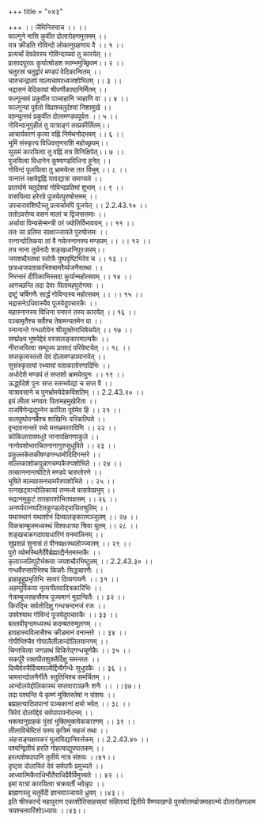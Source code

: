 +++
title = "०४३"

+++
।। जैमिनिरुवाच ।। ।।  
फाल्गुने मासि कुर्वीत दोलारोहणमुत्तमम् ।।  
यत्र क्रीडति गोविन्दो लोकानुग्रहणाय वै ।। १ ।।  
प्रत्यर्चां देवदेवस्य गोविन्दाख्यां तु कारयेत् ।।  
प्रासादपुरतः कुर्यात्षोडश स्तम्भमुच्छ्रितम।। २ ।।  
चतुरस्रं चतुर्द्वारं मण्डपं वेदिकान्वितम् ।।  
चारुचन्द्रातपं माल्यचामरध्वजशोभितम् ।। ३ ।।  
भद्रासनं वेदिकायां श्रीपर्णीकाष्ठनिर्मितम् ।।  
फल्गूत्सवं प्रकुर्वीत पञ्चाहानि त्र्यहाणि वा ।। ४ ।।  
फाल्गुन्यां पूर्वतो विप्राश्चतुर्दश्यां निशामुखे ।।  
वह्न्युत्सवं प्रकुर्वीत दोलामण्डपपूर्वतः ।। ५ ।।  
गोविन्दानुगृहीतं तु यात्राङ्गं तत्प्रकीर्तितम्।।  
आचार्यवरणं कृत्वा वह्निं निर्मथनोद्भवम् ।। ६ ।।  
भूमिं संस्कृत्य विधिवत्तृणराशिं महोच्छ्रयम्।।  
सुसमं कारयित्वा तु वह्निं तत्र विनिक्षिपेत्।। ७ ।।  
पूजयित्वा विधानेन कूष्माण्डविधिना हुनेत् ।।  
गोविन्दं पूजयित्वा तु भ्रामयेत्स तत विभुम् ।। ८ ।।  
यत्नात्तं रक्षयेद्वह्निं यावद्यात्रा समाप्यते ।।  
प्रातर्यामे चतुर्दश्यां गोविन्दप्रतिमां शुभाम् ।। ९ ।।  
वासयित्वा हरेरग्रे पूजयेत्पुरुषोत्तमम् ।।  
उपचारावशिष्टैस्तु प्रत्यर्चामपि पूजयेत् ।। 2.2.43.१० ।।  
ततोऽवरोप्य वसनं मालां च द्विजसत्तमाः ।।  
अर्चायां विन्यसेन्मन्त्री परं ज्योतिर्विभावयन् ।। ११ ।।  
ततः सा प्रतिमा साक्षाज्जायते पुरुषोत्तमः ।।  
रत्नान्दोलिकया तां वै नयेत्स्नानस्य मण्डपम् ।। ।। १२ ।।  
तत्र नाना तूर्यनादैः शङ्खध्वनिपुरःसरम्।।  
जयशब्दैस्तथा स्तोत्रैः पुष्पवृष्टिभिरेव च ।। १३ ।।  
छत्रध्वजपताकाभिश्चामरैर्व्यजनैस्तथा ।।  
निरन्तरं दीपिकाभिस्तदा कुर्यान्महोत्सवम् ।। १४ ।।  
आगच्छन्ति तदा देवाः पितामहपुरोगमाः ।।  
द्रष्टुं चर्षिगणैः सार्द्धं गोविन्दस्य महोत्सवम् ।। ।। १५ ।।  
भद्रासनेऽधिवास्यैव पूजयेदुपचारकैः ।।  
महास्नानस्य विधिना स्नपनं तस्य कारयेत् ।। १६ ।।  
पञ्चामृतैश्च सर्वैश्च तेषामन्यतमेन वा ।।  
स्नानान्ते गन्धतोयेन श्रीसूक्तेनाभिषेचयेत् ।। १७ ।।  
सम्प्रोक्ष्य भूषयेद्देवं वस्त्रालङ्कारमाल्यकैः ।।  
नीराजयित्वा सम्पूज्य प्रासादं परिवेष्टयेत् ।। १८ ।।  
सप्तकृत्वस्ततो देवं दोलामण्डपमानयेत् ।।  
सुसंस्कृतायां रथ्यायां पताकातोरणादिभिः ।।  
अधोदेशे मण्डपं तं सप्तशो भ्रामयेत्पुनः ।। १९ ।।  
ऊर्द्ध्वदेशे पुनः सप्त स्तम्भवेद्यां च सप्त वै ।।  
यात्रावसाने च पुनर्भ्रामयेदेकविंशतिम् ।। 2.2.43.२० ।।  
इयं लीला भगवतः पितामहमुखेरिता ।।  
राजर्षिणेन्द्रद्युम्नेन कारिता पूर्वमेव हि ।। २१ ।।  
फलपुष्पोपनम्रैश्च शाखिभिः परिकल्पिते ।।  
वृन्दावनान्तरे रम्ये मत्तभ्रमरराविणि ।। २२ ।।  
कोकिलारावमधुरे नानापक्षिगणाकुले ।।  
नानोपशोभारचितनानागुरुसुधूपिते ।। २३ ।।  
प्रफुल्लकेतकीषण्डगन्धामोदिदिगन्तरे ।।  
मल्लिकाशोकपुन्नागचम्पकैरुपशोभिते ।। २४ ।।  
तत्काननान्तर्घटिते मण्डपे चारुतोरणे ।।  
भूषिते माल्यवसनचामरैरुपशोभिते ।। २५ ।।  
रत्नखट्वान्दोलिकायां तन्मध्ये वासयेत्प्रभुम् ।।  
सद्रत्नमुकुटं तारहारशोभितवक्षसम् ।। २६ ।।  
अनर्घ्यरत्नघटितकुण्डलोद्भासितश्रुतिम् ।।  
यथास्थानं यथाशोभं दिव्यालङ्कारमञ्जुलम् ।। २७ ।।  
विकचाम्बुजमध्यस्थं विश्वधात्र्या श्रिया युतम् ।। २८ ।।  
शङ्खचक्रगदापद्मधारिणं वनमालिनम् ।।  
सुप्रसन्नं सुनासं तं पीनवक्षःस्थलोज्ज्वलम् ।। २९ ।।  
पुरो व्योमस्थितैर्देवैर्ब्रह्माद्यैर्नतमस्तकैः ।।  
कृताञ्जलिपुटैर्भक्त्या जयशब्दैरभिष्टुतम् ।। 2.2.43.३० ।।  
गन्धर्वैरप्सरोभिश्च किन्नरैः सिद्धचारणैः ।।  
हाहाहूहूप्रभृतिभिः सत्वरं दिव्यगायनैः ।। ३१ ।।  
अहम्पूर्विकया नृत्यगीतवादित्रकारिभिः ।।  
नेत्राम्बुजसहस्रैश्च पूज्यमानं मुदान्वितैः ।। ३२ ।।  
किरद्भिः सर्वतोदिक्षु गन्धचन्दनजं रजः ।।  
उपवेश्याथ गोविन्दं पूजयेदुपचारकैः ।। ३३ ।।  
बल्लवीवृन्दमध्यस्थं कदम्बतरुमूलगम् ।।  
हावहास्यविलासैश्च क्रीडमानं वनान्तरे ।। ३४ ।।  
गोपीभिश्चैव गोपालैर्लीलान्दोलितयानगम् ।।  
चिन्तयित्वा जगन्नाथं विकिरेद्गन्धचूर्णकैः ।। ३५ ।।  
सकर्पूरै रक्तपीतशुक्लैर्दिक्षु समन्ततः ।।  
दिव्यैर्वस्त्रैर्दिव्यमाल्यैर्द्दिव्यैर्गन्धैः सुधूपकैः ।। ३६ ।।  
चामरान्दोलनैर्गीतैः स्तुतिभिश्च समर्चितम् ।।  
आन्दोलयेद्दोलिकास्थं सप्तवाराञ्छनैः शनैः ।। ।।३७।।  
तदा पश्यन्ति ये कृष्णं मुक्तिस्तेषां न संशयः ।।  
ब्रह्महत्यादिपापानां पञ्चकानां क्षयो भवेत् ।। ३८ ।।  
त्रिरेवं दोलयेद्देवं सर्वपापापनोदनम् ।।  
भक्त्यानुग्राहकं पुंसां भुक्तिमुक्त्येककारणम् ।। ३९ ।।  
लीलाविचेष्टितं यस्य कृत्रिमं सहजं तथा ।।  
अंहःसङ्घक्षयकरं मूलाविद्यानिवर्त्तकम् ।। 2.2.43.४० ।।  
पश्यन्द्वितीयं हरति गोहत्याद्युपपातकम् ।।  
हरत्यशेषपापानि तृतीये नात्र संशयः ।।४१।।  
दृष्ट्वा दोलायितं देवं सर्वपापैः प्रमुच्यते ।।  
आध्यात्मिकैराधिभौतैराधिदैवैर्विमुच्यते ।। ४२ ।।  
इमां यात्रां कारयित्वा चक्रवर्ती भवेन्नृपः ।।  
ब्राह्मणस्तु चतुर्वेदी ज्ञानवाञ्जायते ध्रुवम् ।।४३।।  
इति श्रीस्कान्दे महापुराण एकाशीतिसाहस्र्यां संहितायां द्वितीये वैष्णवखण्डे पुरुषोत्तमक्षेत्रमाहात्म्ये दोलारोहणन्नाम त्रयश्चत्वारिंशोऽध्यायः ।।४३।।
